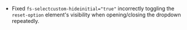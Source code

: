 - Fixed `fs-selectcustom-hideinitial="true"` incorrectly toggling the `reset-option` element's visibility when opening/closing the dropdown repeatedly.
